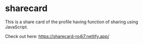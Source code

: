 # sharecard

This is a share card of the profile having function of sharing using JavaScript.

Check out here: https://sharecard-ro4i7.netlify.app/
